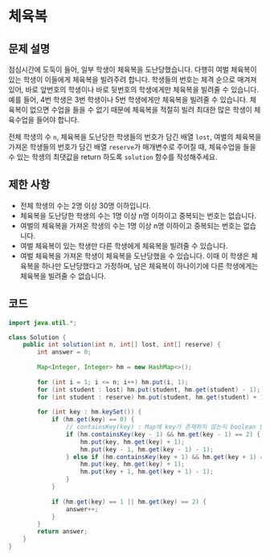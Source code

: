 # 체육복

## 문제 설명
점심시간에 도둑이 들어, 일부 학생이 체육복을 도난당했습니다. 다행히 여벌 체육복이 있는 학생이 이들에게 체육복을 빌려주려 합니다. 학생들의 번호는 체격 순으로 매겨져 있어, 바로 앞번호의 학생이나 바로 뒷번호의 학생에게만 체육복을 빌려줄 수 있습니다. 예를 들어, 4번 학생은 3번 학생이나 5번 학생에게만 체육복을 빌려줄 수 있습니다. 체육복이 없으면 수업을 들을 수 없기 때문에 체육복을 적절히 빌려 최대한 많은 학생이 체육수업을 들어야 합니다.

전체 학생의 수 `n`, 체육복을 도난당한 학생들의 번호가 담긴 배열 `lost`, 여벌의 체육복을 가져온 학생들의 번호가 담긴 배열 `reserve`가 매개변수로 주어질 때, 체육수업을 들을 수 있는 학생의 최댓값을 return 하도록 `solution` 함수를 작성해주세요.

## 제한 사항
- 전체 학생의 수는 2명 이상 30명 이하입니다.
- 체육복을 도난당한 학생의 수는 1명 이상 n명 이하이고 중복되는 번호는 없습니다.
- 여벌의 체육복을 가져온 학생의 수는 1명 이상 n명 이하이고 중복되는 번호는 없습니다.
- 여벌 체육복이 있는 학생만 다른 학생에게 체육복을 빌려줄 수 있습니다.
- 여벌 체육복을 가져온 학생이 체육복을 도난당했을 수 있습니다. 이때 이 학생은 체육복을 하나만 도난당했다고 가정하며, 남은 체육복이 하나이기에 다른 학생에게는 체육복을 빌려줄 수 없습니다.

## 코드
```java
import java.util.*;

class Solution {
    public int solution(int n, int[] lost, int[] reserve) {
        int answer = 0;
        
        Map<Integer, Integer> hm = new HashMap<>();
        
        for (int i = 1; i <= n; i++) hm.put(i, 1);
        for (int student : lost) hm.put(student, hm.get(student) - 1);
        for (int student : reserve) hm.put(student, hm.get(student) + 1);
        
        for (int key : hm.keySet()) {
            if (hm.get(key) == 0) {
                // containsKey(key) : Map에 key가 존재하지 않는지 boolean 반환
                if (hm.containsKey(key - 1) && hm.get(key - 1) == 2) {
                    hm.put(key, hm.get(key) + 1);
                    hm.put(key - 1, hm.get(key - 1) - 1);
                } else if (hm.containsKey(key + 1) && hm.get(key + 1) == 2) {
                    hm.put(key, hm.get(key) + 1);
                    hm.put(key + 1, hm.get(key + 1) - 1);
                }
            }
            
            if (hm.get(key) == 1 || hm.get(key) == 2) {
                answer++;
            } 
        }   
        return answer;
    }
}
```
